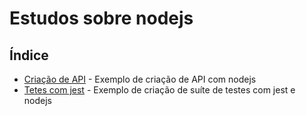 # Estudos sobre nodejs

## Índice

- [Criação de API](https://github.com/Dirack/Estudos/tree/master/nodejs/mod5-criacao__API#cria%C3%A7%C3%A3o-de-api-em-nodejs) - Exemplo de criação de API com nodejs
- [Tetes com jest](https://github.com/Dirack/Estudos/tree/master/nodejs/mod9_unit_tests#estudo-sobre-testes-com-jest-e-nodejs) -  Exemplo de criação de suíte de testes com jest e nodejs

